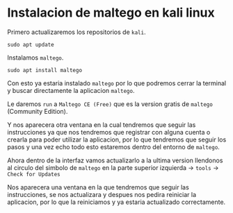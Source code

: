 # Instalacion de maltego en kali linux

Primero actualizaremos los repositorios de `kali`.

```shell
sudo apt update
```

Instalamos `maltego`.

```shell
sudo apt install maltego
```

Con esto ya estaria instalado `maltego` por lo que podremos cerrar la terminal y buscar directamente la aplicacion `maltego`.

Le daremos `run` a `Maltego CE (Free)` que es la version gratis de `maltego` (Community Edition).

Y nos aparecera otra ventana en la cual tendremos que seguir las instrucciones ya que nos tendremos que registrar con alguna cuenta o crearla para poder utilizar la aplicacion, por lo que tendremos que seguir los pasos y una vez echo todo esto estaremos dentro del entorno de `maltego`.

Ahora dentro de la interfaz vamos actualizarlo a la ultima version llendonos al circulo del simbolo de `maltego` en la parte superior izquierda -> `tools` -> `Check for Updates`

Nos aparecera una ventana en la que tendremos que seguir las instrucciones, se nos actualizara y despues nos pedira reiniciar la aplicacion, por lo que la reiniciamos y ya estaria actualizado correctamente.
